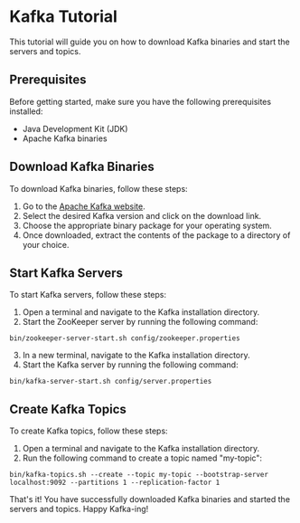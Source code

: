# Kafka Tutorial

This tutorial will guide you on how to download Kafka binaries and start the servers and topics.

## Prerequisites

Before getting started, make sure you have the following prerequisites installed:

- Java Development Kit (JDK)
- Apache Kafka binaries

## Download Kafka Binaries

To download Kafka binaries, follow these steps:

1. Go to the [Apache Kafka website](https://kafka.apache.org/downloads).
2. Select the desired Kafka version and click on the download link.
3. Choose the appropriate binary package for your operating system.
4. Once downloaded, extract the contents of the package to a directory of your choice.

## Start Kafka Servers

To start Kafka servers, follow these steps:

1. Open a terminal and navigate to the Kafka installation directory.
2. Start the ZooKeeper server by running the following command:
  ```
  bin/zookeeper-server-start.sh config/zookeeper.properties
  ```
3. In a new terminal, navigate to the Kafka installation directory.
4. Start the Kafka server by running the following command:
  ```
  bin/kafka-server-start.sh config/server.properties
  ```

## Create Kafka Topics

To create Kafka topics, follow these steps:

1. Open a terminal and navigate to the Kafka installation directory.
2. Run the following command to create a topic named "my-topic":
  ```
  bin/kafka-topics.sh --create --topic my-topic --bootstrap-server localhost:9092 --partitions 1 --replication-factor 1
  ```

That's it! You have successfully downloaded Kafka binaries and started the servers and topics. Happy Kafka-ing!